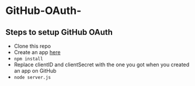 # GitHub-OAuth-

## Steps to setup GitHub OAuth

- Clone this repo
- Create an app [here](https://github.com/settings/applications/new)
- `npm install`
- Replace clientID and clientSecret with the one you got when you created an app on GitHub
- `node server.js`
